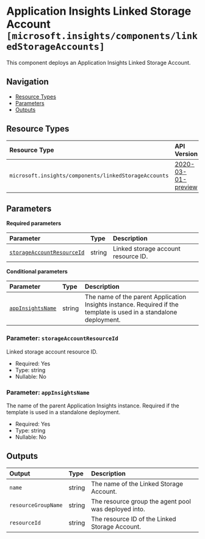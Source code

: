 # Application Insights Linked Storage Account `[microsoft.insights/components/linkedStorageAccounts]`

This component deploys an Application Insights Linked Storage Account.

## Navigation

- [Resource Types](#Resource-Types)
- [Parameters](#Parameters)
- [Outputs](#Outputs)

## Resource Types

| Resource Type | API Version |
| :-- | :-- |
| `microsoft.insights/components/linkedStorageAccounts` | [2020-03-01-preview](https://learn.microsoft.com/en-us/azure/templates/microsoft.insights/2020-03-01-preview/components/linkedStorageAccounts) |

## Parameters

**Required parameters**

| Parameter | Type | Description |
| :-- | :-- | :-- |
| [`storageAccountResourceId`](#parameter-storageaccountresourceid) | string | Linked storage account resource ID. |

**Conditional parameters**

| Parameter | Type | Description |
| :-- | :-- | :-- |
| [`appInsightsName`](#parameter-appinsightsname) | string | The name of the parent Application Insights instance. Required if the template is used in a standalone deployment. |

### Parameter: `storageAccountResourceId`

Linked storage account resource ID.

- Required: Yes
- Type: string
- Nullable: No

### Parameter: `appInsightsName`

The name of the parent Application Insights instance. Required if the template is used in a standalone deployment.

- Required: Yes
- Type: string
- Nullable: No

## Outputs

| Output | Type | Description |
| :-- | :-- | :-- |
| `name` | string | The name of the Linked Storage Account. |
| `resourceGroupName` | string | The resource group the agent pool was deployed into. |
| `resourceId` | string | The resource ID of the Linked Storage Account. |
